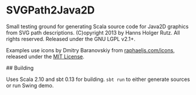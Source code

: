 # SVGPath2Java2D

Small testing ground for generating Scala source code for Java2D graphics from SVG path descriptions. (C)opyright 2013 by Hanns Holger Rutz. All rights reserved. Released under the GNU LGPL v2.1+.

Examples use icons by Dmitry Baranovskiy from [raphaeljs.com/icons](http://raphaeljs.com/icons), released under the [MIT License](http://raphaeljs.com/license.html).

## Building

Uses Scala 2.10 and sbt 0.13 for building. `sbt run` to either generate sources or run Swing demo.